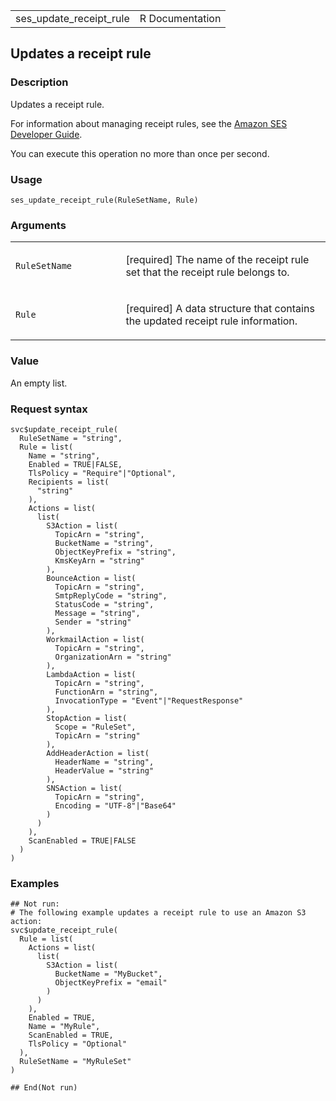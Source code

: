 <table style="width: 100%;">
<tbody>
<tr class="odd">
<td>ses_update_receipt_rule</td>
<td style="text-align: right;">R Documentation</td>
</tr>
</tbody>
</table>

## Updates a receipt rule

### Description

Updates a receipt rule.

For information about managing receipt rules, see the [Amazon SES
Developer
Guide](https://docs.aws.amazon.com/ses/latest/dg/receiving-email-concepts.html#receiving-email-concepts-rules).

You can execute this operation no more than once per second.

### Usage

    ses_update_receipt_rule(RuleSetName, Rule)

### Arguments

<table>
<colgroup>
<col style="width: 35%" />
<col style="width: 65%" />
</colgroup>
<tbody>
<tr class="odd">
<td><code
id="ses_update_receipt_rule_:_RuleSetName">RuleSetName</code></td>
<td><p>[required] The name of the receipt rule set that the receipt rule
belongs to.</p></td>
</tr>
<tr class="even">
<td><code id="ses_update_receipt_rule_:_Rule">Rule</code></td>
<td><p>[required] A data structure that contains the updated receipt
rule information.</p></td>
</tr>
</tbody>
</table>

### Value

An empty list.

### Request syntax

    svc$update_receipt_rule(
      RuleSetName = "string",
      Rule = list(
        Name = "string",
        Enabled = TRUE|FALSE,
        TlsPolicy = "Require"|"Optional",
        Recipients = list(
          "string"
        ),
        Actions = list(
          list(
            S3Action = list(
              TopicArn = "string",
              BucketName = "string",
              ObjectKeyPrefix = "string",
              KmsKeyArn = "string"
            ),
            BounceAction = list(
              TopicArn = "string",
              SmtpReplyCode = "string",
              StatusCode = "string",
              Message = "string",
              Sender = "string"
            ),
            WorkmailAction = list(
              TopicArn = "string",
              OrganizationArn = "string"
            ),
            LambdaAction = list(
              TopicArn = "string",
              FunctionArn = "string",
              InvocationType = "Event"|"RequestResponse"
            ),
            StopAction = list(
              Scope = "RuleSet",
              TopicArn = "string"
            ),
            AddHeaderAction = list(
              HeaderName = "string",
              HeaderValue = "string"
            ),
            SNSAction = list(
              TopicArn = "string",
              Encoding = "UTF-8"|"Base64"
            )
          )
        ),
        ScanEnabled = TRUE|FALSE
      )
    )

### Examples

    ## Not run: 
    # The following example updates a receipt rule to use an Amazon S3 action:
    svc$update_receipt_rule(
      Rule = list(
        Actions = list(
          list(
            S3Action = list(
              BucketName = "MyBucket",
              ObjectKeyPrefix = "email"
            )
          )
        ),
        Enabled = TRUE,
        Name = "MyRule",
        ScanEnabled = TRUE,
        TlsPolicy = "Optional"
      ),
      RuleSetName = "MyRuleSet"
    )

    ## End(Not run)
